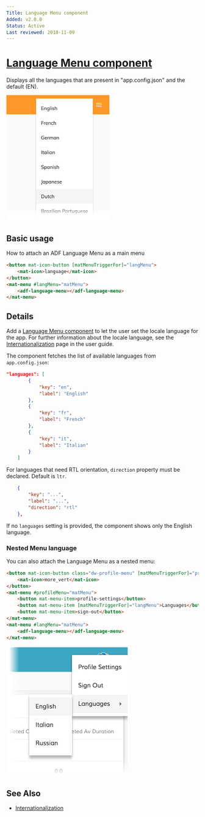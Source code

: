 ```yaml
---
Title: Language Menu component
Added: v2.0.0
Status: Active
Last reviewed: 2018-11-09
---
```


# [Language Menu component](../../../lib/core/src/lib/language-menu/language-menu.component.ts "Defined in language-menu.component.ts")

Displays all the languages that are present in "app.config.json" and the default (EN).

![Language Menu screenshot](../../docassets/images/languages-menu.png)

## Basic usage

How to attach an ADF Language Menu as a main menu

```html
<button mat-icon-button [matMenuTriggerFor]="langMenu">
    <mat-icon>language</mat-icon>
</button>
<mat-menu #langMenu="matMenu">
    <adf-language-menu></adf-language-menu>
</mat-menu>
```

## Details

Add a [Language Menu component](language-menu.component.md) to let the
user set the locale language for the app. For further information about the
locale language, see the
[Internationalization](../../user-guide/internationalization.md#how-the-display-language-is-selected)
page in the user guide.

The component fetches the list of available languages from `app.config.json`:

```json
"languages": [
        {
            "key": "en",
            "label": "English"
        },
        {
            "key": "fr",
            "label": "French"
        },
        {
            "key": "it",
            "label": "Italian"
        }
    ]
```

For languages that need RTL orientation, `direction` property must be declared. Default is `ltr`.

```json
    {
        "key": "...",
        "label": "...",
        "direction": "rtl"
    },
```

If no `languages` setting is provided, the component shows only the English language.

### Nested Menu language

You can also attach the Language Menu as a nested menu:

```html
<button mat-icon-button class="dw-profile-menu" [matMenuTriggerFor]="profileMenu">
    <mat-icon>more_vert</mat-icon>
</button>
<mat-menu #profileMenu="matMenu">
    <button mat-menu-item>profile-settings</button>
    <button mat-menu-item [matMenuTriggerFor]="langMenu">Languages</button>
    <button mat-menu-item>sign-out</button>
</mat-menu>
<mat-menu #langMenu="matMenu">
    <adf-language-menu></adf-language-menu>
</mat-menu>
```

![Nested Language Menu screenshot](../../docassets/images/languages-menu-nested.png)

## See Also

-   [Internationalization](../../user-guide/internationalization.md)
